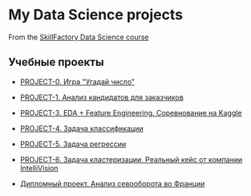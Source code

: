 # My Data Science projects
From the [SkillFactory Data Science course](https://skillfactory.ru/data-science-specialization)

## Учебные проекты


* [PROJECT-0. Игра "Угадай число"](https://github.com/Terr14/SF_DS/tree/main/SF_DataScience_projects/PROJECT-0.%20%D0%98%D0%B3%D1%80%D0%B0%20'%D0%A3%D0%B3%D0%B0%D0%B4%D0%B0%D0%B9%20%D1%87%D0%B8%D1%81%D0%BB%D0%BE')

* [PROJECT-1. Анализ кандидатов для заказчиков](https://github.com/Terr14/SF_DS/tree/main/SF_DataScience_projects/PROJECT-1.%20%D0%90%D0%BD%D0%B0%D0%BB%D0%B8%D0%B7%20%D0%B2%D0%B0%D0%BA%D0%B0%D0%BD%D1%81%D0%B8%D0%B9%20%D0%B8%D0%B7%20HeadHunter)

* [PROJECT-3. EDA + Feature Engineering. Соревнование на Kaggle](https://github.com/Terr14/SF_DS/tree/main/SF_DataScience_projects/PROJECT-3.%20EDA%20%2B%20Feature%20Engineering.%20%D0%A1%D0%BE%D1%80%D0%B5%D0%B2%D0%BD%D0%BE%D0%B2%D0%B0%D0%BD%D0%B8%D0%B5%20%D0%BD%D0%B0%20Kaggle)

* [PROJECT-4. Задача классификации](https://github.com/Terr14/SF_DS/tree/main/SF_DataScience_projects/PROJECT-4.%20%D0%97%D0%B0%D0%B4%D0%B0%D1%87%D0%B0%20%D0%BA%D0%BB%D0%B0%D1%81%D1%81%D0%B8%D1%84%D0%B8%D0%BA%D0%B0%D1%86%D0%B8%D0%B8)

* [PROJECT-5. Задача регрессии](https://github.com/Terr14/SF_DS/tree/main/SF_DataScience_projects/PROJECT-5.%20%D0%97%D0%B0%D0%B4%D0%B0%D1%87%D0%B0%20%D1%80%D0%B5%D0%B3%D1%80%D0%B5%D1%81%D1%81%D0%B8%D0%B8)

* [PROJECT-6. Задача кластеризации. Реальный кейс от компании IntelliVision](https://github.com/Terr14/SF_DS/tree/main/SF_DataScience_projects/PROJECT-6.%20%D0%97%D0%B0%D0%B4%D0%B0%D1%87%D0%B0%20%D0%BA%D0%BB%D0%B0%D1%81%D1%82%D0%B5%D1%80%D0%B8%D0%B7%D0%B0%D1%86%D0%B8%D0%B8.%20%D0%A0%D0%B5%D0%B0%D0%BB%D1%8C%D0%BD%D1%8B%D0%B9%20%D0%BA%D0%B5%D0%B9%D1%81%20%D0%BE%D1%82%20%D0%BA%D0%BE%D0%BC%D0%BF%D0%B0%D0%BD%D0%B8%D0%B8%20IntelliVision)

* [Дипломный проект. Анализ севооборота во Франции](https://github.com/Terr14/SF_DS/tree/main/SF_DataScience_projects/%D0%94%D0%B8%D0%BF%D0%BB%D0%BE%D0%BC%D0%BD%D1%8B%D0%B9%20%D0%BF%D1%80%D0%BE%D0%B5%D0%BA%D1%82.%20%D0%A0%D0%B5%D0%B0%D0%BB%D1%8C%D0%BD%D1%8B%D0%B5%20%D0%BA%D0%B5%D0%B9%D1%81%D1%8B%20%D0%BA%D0%BE%D0%BC%D0%BF%D0%B0%D0%BD%D0%B8%D0%B9%20%C2%AB%D0%94%D0%B5%D0%B2%D1%85%D0%B0%D0%B1%C2%BB%20%D0%B8%20%C2%AB%D0%9B%D0%B0%D0%B1%D0%BE%D1%80%D0%B0%D1%82%D0%BE%D1%80%D0%B8%D1%8F%20%D0%B8%D1%81%D1%81%D0%BB%D0%B5%D0%B4%D0%BE%D0%B2%D0%B0%D0%BD%D0%B8%D0%B9%20%D0%B3%D1%80%D0%B0%D0%B6%D0%B4%D0%B0%D0%BD%D1%81%D0%BA%D0%BE%D0%B3%D0%BE%20%D0%BE%D0%B1%D1%89%D0%B5%D1%81%D1%82%D0%B2%D0%B0%C2%BB/%D0%90%D0%BD%D0%B0%D0%BB%D0%B8%D0%B7%20%D1%81%D1%85%D0%B5%D0%BC%20%D1%81%D0%B5%D0%B2%D0%BE%D0%BE%D0%B1%D0%BE%D1%80%D0%BE%D1%82%D0%B0)